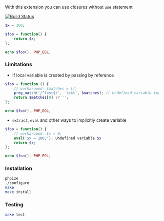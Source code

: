 With this extension you can use closures without `use` statement

[![Build Status](https://github.com/vajexal/php-ext-implicit-closures/workflows/Build/badge.svg)](https://github.com/vajexal/php-ext-implicit-closures/actions)

```php
$x = 100;

$foo = function() {
    return $x;
};

echo $foo(), PHP_EOL;
```

### Limitations

- if local variable is created by passing by reference

```php
$foo = function () {
    // workaround: $matches = [];
    preg_match('/^test$/', 'test', $matches); // Undefined variable $matches
    return $matches[0] ?? '';
};

echo $foo(), PHP_EOL;
```

- `extract`, `eval` and other ways to implicitly create variable

```php
$foo = function() {
    // workaround: $x = 0;
    eval('$x = 100;'); Undefined variable $x
    return $x;
};

echo $foo(), PHP_EOL;
```

### Installation

```bash
phpize
./configure
make
make install
```

### Testing

```bash
make test
```
